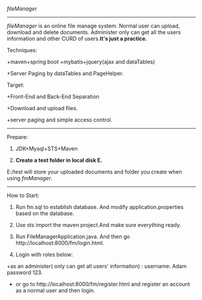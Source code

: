 *fileManager* 

---

*fileManager* is  an online file manage system. Normal user can upload, download and delete documents. Administer only can get all the users information and other CURD of users.**It's just a practice.**

Techniques:

+maven+spring boot +mybatis+jquery(ajax and dataTables) 

+Server Paging by dataTables and PageHelper.

Target:

+Front-End and Back-End Separation

+Download and upload files.

+server paging and simple access control.

---

Prepare:

1. JDK+Mysql+STS+Maven

2. **Create  a test folder in local disk E.** 

E:/test will store your uploaded documents and folder you create when using *fmManager*.

---

How to Start:

1. Run fm.sql to establish database. And modify application.properties based on the database.

2. Use sts import the maven project.And make sure everything ready.

3. Run FileManagerApplication.java. And then go http://localhost:8000/fm/login.html.

4. Login with  roles below:

+as  an administer( only can get all users' information)  :    username: Adam	   password 123.

+ or go to http://localhost:8000/fm/register.html and register an account  as a normal user and then login. 







